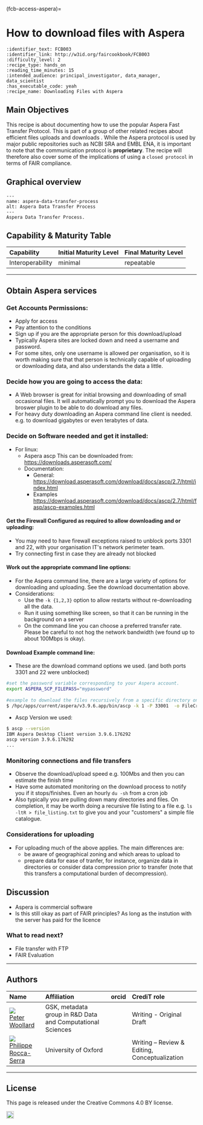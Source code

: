 (fcb-access-aspera)=
# How to download files with Aspera

````{panels_fairplus}
:identifier_text: FCB003
:identifier_link: http://w3id.org/faircookbook/FCB003
:difficulty_level: 2
:recipe_type: hands_on
:reading_time_minutes: 15
:intended_audience: principal_investigator, data_manager, data_scientist  
:has_executable_code: yeah
:recipe_name: Downloading Files with Aspera 
```` 

## Main Objectives

This recipe is about documenting how to use the popular Aspera Fast Transfer Protocol.
This is part of a group of other related recipes about efficient files uploads and downloads .
While the Aspera protocol is used by major public repositories such as NCBI SRA and EMBL ENA, it is important to note that the communication protocol is **proprietary**.
The recipe will therefore also cover some of the implications of using a `closed protocol` in terms of FAIR compliance.



## Graphical overview

```{figure} aspera.md-figure1.mmd.png
---
name: aspera-data-transfer-process
alt: Aspera Data Transfer Process
---
Aspera Data Transfer Process.
```

## Capability & Maturity Table

| Capability  | Initial Maturity Level | Final Maturity Level  |
| :------------- | :------------- | :------------- |
| Interoperability | minimal | repeatable |

----
## Obtain Aspera services

### Get Accounts Permissions:
* Apply for access
* Pay attention to the conditions
* Sign up if you are the appropriate person for this download/upload 
* Typically Aspera sites are locked down and need a username and password.
* For some sites, only one username is allowed per organisation, so it is worth making sure that that person is technically capable of uploading or downloading data, and also understands the data a little.
 
### Decide how you are going to access the data:
* A Web browser is great for initial browsing and downloading of small occasional files. It will automatically prompt you to download the Aspera broswer plugin to be able to do download any files.
* For heavy duty downloading an Aspera command line client is needed. e.g. to download gigabytes or even terabytes of data.
 
### Decide on Software needed and get it installed:
 
* For linux:
  * Aspera ascp This can be downloaded from:  https://downloads.asperasoft.com/
  * Documentation:
    * General: https://download.asperasoft.com/download/docs/ascp/2.7/html/index.html
    * Examples https://download.asperasoft.com/download/docs/ascp/2.7/html/fasp/ascp-examples.html
 
#### Get the Firewall Configured as required to allow downloading and or uploading:
* You may need to have firewall exceptions raised to unblock ports 3301 and 22, with your organisation IT's network perimeter team. 
* Try connecting first in case they are already not blocked

#### Work out the appropriate command line options:
* For the Aspera command line, there are a large variety of options for downloading and uploading. See the download documentation above.
* Considerations:
  * Use the `-k {1,2,3}`  option to allow restarts without re-downloading all the data.
  * Run it using something like screen, so that it can be running in the background on a server
  * On the command line you can choose a preferred transfer rate. Please be careful to not hog the network bandwidth (we found up to about 100Mbps is okay).
 
#### Download Example command line:
* These are the download command options we used. (and both ports 3301 and 22 were unblocked)

```bash
#set the password variable corresponding to your Aspera account.
export ASPERA_SCP_FILEPASS="mypassword"
 
#example to download the files recursively from a specific directory on the Aspera server to
$ /hpc/apps/current/aspera/v3.9.6.app/bin/ascp -k 1 -P 33001  -o FileCrypt=decrypt aspera.myacc@aspera-immport.niaid.nih.gov:dir_to_download ./
```
 
* Ascp Version we used:
```bash
$ ascp --version
IBM Aspera Desktop Client version 3.9.6.176292
ascp version 3.9.6.176292
...
```

### Monitoring connections and file transfers

* Observe the  download/upload speed e.g. 100Mbs and then you can estimate the finish time
* Have some automated monitoring on the download process to  notify you if it  stops/finishes.  Even an hourly `du -sh` from a cron job
* Also typically you are pulling down many directories and files. On completion, it may be worth doing a recursive file listing to a file e.g. `ls -ltR > file_listing.txt` to give you and your "customers" a simple file catalogue.

### Considerations for uploading

* For uploading much of the above applies. The main differences are:
  * be aware of geographical zoning and which areas to upload to
  * prepare data for ease of tranfer, for instance, organize data in directories or consider data compression prior to transfer (note that this transfers a computational burden of decompression).

<!-- TODO (needed - no real example yet)
* Example command line for uploading
  * 
  -->

## Discussion

* Aspera is commercial software
* Is this still okay as part of FAIR principles? As long as the instution with the server has paid for the licence
<!--TODO (internal comments:)
* Action : ask EBI e.g. Tony or Fuqi (in the presentation)
* Action Philippe: will ask Mark Wilkinson if Aspera is compliant? and how it would work with his evaluator?
* Look at the dockerised version of the client?
* write a new recipe for uploading - probably update this.
-->

### What to read next?

  - <!-- TODO (recipe does not exist yet) --> File transfer with FTP
  - <!-- TODO (which recipe would that reference to? why is FAIR evaluation needed here?) --> FAIR Evaluation

---

## Authors

| Name           | Affiliation    | orcid          | CrediT role   |
| :------------- | :------------- | :------------- |:------------- |
| <div class="firstCol"><a target="_blank" href='https://github.com/PeterWoollard'><img class='avatar-style' src='https://avatars.githubusercontent.com/PeterWoollard'></img><div class="d-block">Peter Woollard</div></a>  </div>  | GSK, metadata group in R&D Data and Computational Sciences  | <a target="_blank" href='https://orcid.org/0000-0002-7654-6902'><i class='fab fa-orcid fa-2x text--orange'></i></a> |  Writing - Original Draft |
| <div class="firstCol"><a target="_blank" href='https://github.com/proccaserra'><img class='avatar-style' src='https://avatars.githubusercontent.com/proccaserra'></img><div class="d-block">Philippe Rocca-Serra</div></a>   </div>| University of Oxford |<a target="_blank" href='https://orcid.org/0000-0001-9853-5668'><i class='fab fa-orcid fa-2x text--orange'></i></a> | Writing – Review & Editing, Conceptualization|



--- 

## License

This page is released under the Creative Commons 4.0 BY license.

<a href="https://creativecommons.org/licenses/by/4.0/"><img src="https://mirrors.creativecommons.org/presskit/buttons/80x15/png/by.png" height="20"/></a>